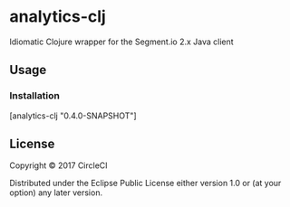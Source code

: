 # analytics-clj

Idiomatic Clojure wrapper for the Segment.io 2.x Java client

## Usage

### Installation

[analytics-clj "0.4.0-SNAPSHOT"]

## License

Copyright © 2017 CircleCI

Distributed under the Eclipse Public License either version 1.0 or (at
your option) any later version.
